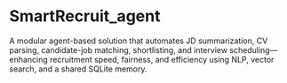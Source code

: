 # SmartRecruit_agent
A modular agent-based solution that automates JD summarization, CV parsing, candidate-job matching, shortlisting, and interview scheduling—enhancing recruitment speed, fairness, and efficiency using NLP, vector search, and a shared SQLite memory.
